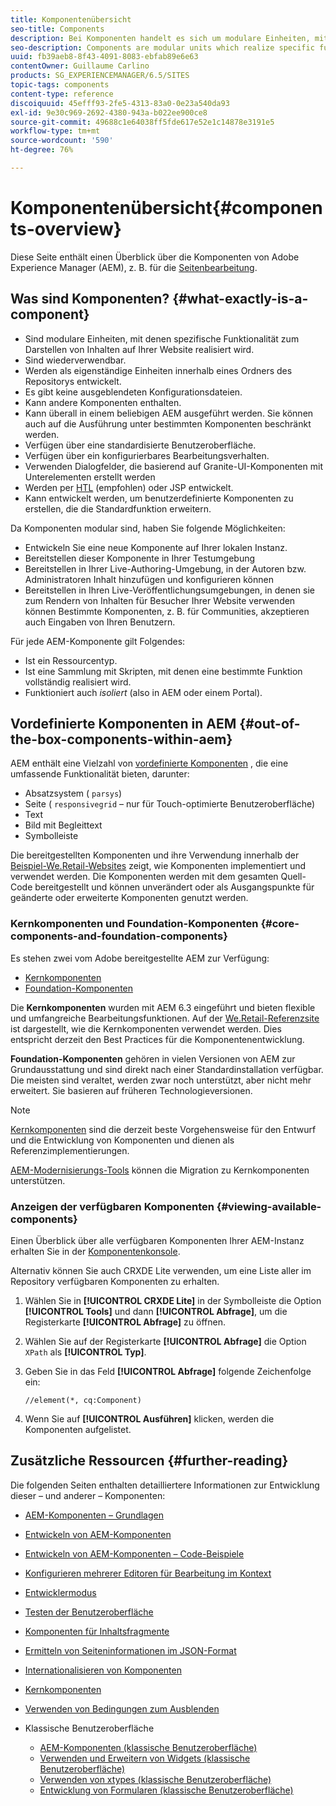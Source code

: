 ```yaml
---
title: Komponentenübersicht
seo-title: Components
description: Bei Komponenten handelt es sich um modulare Einheiten, mit denen spezifische Funktionalität zum Darstellen von Inhalten auf Ihrer Website realisiert wird.
seo-description: Components are modular units which realize specific functionality to present your content on your website
uuid: fb39aeb8-8f43-4091-8083-ebfab89e6e63
contentOwner: Guillaume Carlino
products: SG_EXPERIENCEMANAGER/6.5/SITES
topic-tags: components
content-type: reference
discoiquuid: 45efff93-2fe5-4313-83a0-0e23a540da93
exl-id: 9e30c969-2692-4380-943a-b022ee900ce8
source-git-commit: 49688c1e64038ff5fde617e52e1c14878e3191e5
workflow-type: tm+mt
source-wordcount: '590'
ht-degree: 76%

---
```


# Komponentenübersicht{#components-overview}

Diese Seite enthält einen Überblick über die Komponenten von Adobe Experience Manager (AEM), z. B. für die [Seitenbearbeitung](/help/sites-authoring/default-components-foundation.md).

## Was sind Komponenten? {#what-exactly-is-a-component}

* Sind modulare Einheiten, mit denen spezifische Funktionalität zum Darstellen von Inhalten auf Ihrer Website realisiert wird.
* Sind wiederverwendbar.
* Werden als eigenständige Einheiten innerhalb eines Ordners des Repositorys entwickelt.
* Es gibt keine ausgeblendeten Konfigurationsdateien.
* Kann andere Komponenten enthalten.
* Kann überall in einem beliebigen AEM ausgeführt werden. Sie können auch auf die Ausführung unter bestimmten Komponenten beschränkt werden.
* Verfügen über eine standardisierte Benutzeroberfläche.
* Verfügen über ein konfigurierbares Bearbeitungsverhalten.
* Verwenden Dialogfelder, die basierend auf Granite-UI-Komponenten mit Unterelementen erstellt werden
* Werden per [HTL](https://experienceleague.adobe.com/docs/experience-manager-htl/content/overview.html?lang=de) (empfohlen) oder JSP entwickelt.
* Kann entwickelt werden, um benutzerdefinierte Komponenten zu erstellen, die die Standardfunktion erweitern.

Da Komponenten modular sind, haben Sie folgende Möglichkeiten:

* Entwickeln Sie eine neue Komponente auf Ihrer lokalen Instanz.
* Bereitstellen dieser Komponente in Ihrer Testumgebung
* Bereitstellen in Ihrer Live-Authoring-Umgebung, in der Autoren bzw. Administratoren Inhalt hinzufügen und konfigurieren können
* Bereitstellen in Ihren Live-Veröffentlichungsumgebungen, in denen sie zum Rendern von Inhalten für Besucher Ihrer Website verwenden können Bestimmte Komponenten, z. B. für Communities, akzeptieren auch Eingaben von Ihren Benutzern.

Für jede AEM-Komponente gilt Folgendes:

* Ist ein Ressourcentyp.
* Ist eine Sammlung mit Skripten, mit denen eine bestimmte Funktion vollständig realisiert wird.
* Funktioniert auch *isoliert* (also in AEM oder einem Portal).

## Vordefinierte Komponenten in AEM {#out-of-the-box-components-within-aem}

AEM enthält eine Vielzahl von [vordefinierte Komponenten](/help/sites-authoring/default-components.md) , die eine umfassende Funktionalität bieten, darunter:

* Absatzsystem ( `parsys`)
* Seite ( `responsivegrid` – nur für Touch-optimierte Benutzeroberfläche)
* Text
* Bild mit Begleittext
* Symbolleiste

Die bereitgestellten Komponenten und ihre Verwendung innerhalb der [Beispiel-We.Retail-Websites](/help/sites-developing/we-retail.md) zeigt, wie Komponenten implementiert und verwendet werden. Die Komponenten werden mit dem gesamten Quell-Code bereitgestellt und können unverändert oder als Ausgangspunkte für geänderte oder erweiterte Komponenten genutzt werden.

### Kernkomponenten und Foundation-Komponenten {#core-components-and-foundation-components}

Es stehen zwei vom Adobe bereitgestellte AEM zur Verfügung:

* [Kernkomponenten](https://experienceleague.adobe.com/docs/experience-manager-core-components/using/introduction.html?lang=de)
* [Foundation-Komponenten](/help/sites-authoring/default-components-foundation.md)

Die **Kernkomponenten** wurden mit AEM 6.3 eingeführt und bieten flexible und umfangreiche Bearbeitungsfunktionen. Auf der [We.Retail-Referenzsite](/help/sites-developing/we-retail.md) ist dargestellt, wie die Kernkomponenten verwendet werden. Dies entspricht derzeit den Best Practices für die Komponentenentwicklung.

**Foundation-Komponenten** gehören in vielen Versionen von AEM zur Grundausstattung und sind direkt nach einer Standardinstallation verfügbar. Die meisten sind veraltet, werden zwar noch unterstützt, aber nicht mehr erweitert. Sie basieren auf früheren Technologieversionen.

>[!NOTE]
>
>[Kernkomponenten](https://experienceleague.adobe.com/docs/experience-manager-core-components/using/introduction.html?lang=de) sind die derzeit beste Vorgehensweise für den Entwurf und die Entwicklung von Komponenten und dienen als Referenzimplementierungen.
>
>[AEM-Modernisierungs-Tools](modernization-tools.md) können die Migration zu Kernkomponenten unterstützen.

### Anzeigen der verfügbaren Komponenten {#viewing-available-components}

Einen Überblick über alle verfügbaren Komponenten Ihrer AEM-Instanz erhalten Sie in der [Komponentenkonsole](/help/sites-authoring/default-components-console.md).

Alternativ können Sie auch CRXDE Lite verwenden, um eine Liste aller im Repository verfügbaren Komponenten zu erhalten.

1. Wählen Sie in **[!UICONTROL CRXDE Lite]** in der Symbolleiste die Option **[!UICONTROL Tools]** und dann **[!UICONTROL Abfrage]**, um die Registerkarte **[!UICONTROL Abfrage]** zu öffnen.

1. Wählen Sie auf der Registerkarte **[!UICONTROL Abfrage]** die Option `XPath` als **[!UICONTROL Typ]**.

1. Geben Sie in das Feld **[!UICONTROL Abfrage]** folgende Zeichenfolge ein:

   `//element(*, cq:Component)`

1. Wenn Sie auf **[!UICONTROL Ausführen]** klicken, werden die Komponenten aufgelistet.

## Zusätzliche Ressourcen {#further-reading}

Die folgenden Seiten enthalten detailliertere Informationen zur Entwicklung dieser – und anderer – Komponenten:

* [AEM-Komponenten – Grundlagen](/help/sites-developing/components-basics.md)
* [Entwickeln von AEM-Komponenten](/help/sites-developing/developing-components.md)
* [Entwickeln von AEM-Komponenten – Code-Beispiele](/help/sites-developing/developing-components-samples.md)
* [Konfigurieren mehrerer Editoren für Bearbeitung im Kontext](/help/sites-developing/multiple-inplace-editors.md)
* [Entwicklermodus](/help/sites-developing/developer-mode.md)
* [Testen der Benutzeroberfläche](/help/sites-developing/hobbes.md)
* [Komponenten für Inhaltsfragmente](/help/sites-developing/components-content-fragments.md)
* [Ermitteln von Seiteninformationen im JSON-Format](/help/sites-developing/pageinfo.md)
* [Internationalisieren von Komponenten](/help/sites-developing/i18n.md)
* [Kernkomponenten](https://experienceleague.adobe.com/docs/experience-manager-core-components/using/introduction.html?lang=de)
* [Verwenden von Bedingungen zum Ausblenden](/help/sites-developing/hide-conditions.md)
* Klassische Benutzeroberfläche

   * [AEM-Komponenten (klassische Benutzeroberfläche)](/help/sites-developing/developing-components-classic.md)
   * [Verwenden und Erweitern von Widgets (klassische Benutzeroberfläche)](/help/sites-developing/widgets.md)
   * [Verwenden von xtypes (klassische Benutzeroberfläche)](/help/sites-developing/xtypes.md)
   * [Entwicklung von Formularen (klassische Benutzeroberfläche)](/help/sites-developing/developing-forms.md)
